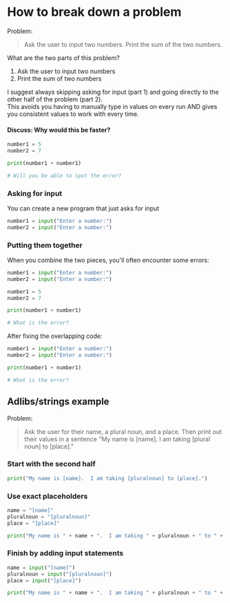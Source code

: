 # How to break down a problem

Problem:

> Ask the user to input two numbers.  Print the sum of the two numbers.

What are the two parts of this problem?

1. Ask the user to input two numbers
2. Print the sum of two numbers

I suggest always skipping asking for input (part 1) and going directly to the other half of the problem (part 2).  
This avoids you having to manually type in values on every run AND gives you consistent values to work with every time.

#### Discuss: Why would this be faster?

```python
number1 = 5
number2 = 7

print(number1 + number1)

# Will you be able to spot the error?
```

### Asking for input

You can create a new program that just asks for input
```python
number1 = input("Enter a number:")
number2 = input("Enter a number:")
```

### Putting them together
When you combine the two pieces, you'll often encounter some errors:
```python
number1 = input("Enter a number:")
number2 = input("Enter a number:")

number1 = 5
number2 = 7

print(number1 + number1)

# What is the error?
```

After fixing the overlapping code:

```python
number1 = input("Enter a number:")
number2 = input("Enter a number:")

print(number1 + number1)

# What is the error?
```

## Adlibs/strings example

Problem:
> Ask the user for their name, a plural noun, and a place.  Then print out their values in a sentence "My name is [name].  I am taking [plural noun] to [place]."

### Start with the second half
```python
print("My name is [name].  I am taking [pluralnoun] to [place].")
```

### Use exact placeholders
```python
name = "[name]"
pluralnoun = "[pluralnoun]"
place = "[place]"

print("My name is " + name + ".  I am taking " + pluralnoun + " to " + place + ".")
```

### Finish by adding input statements
```python
name = input("[name]")
pluralnoun = input("[pluralnoun]")
place = input("[place]")

print("My name is " + name + ".  I am taking " + pluralnoun + " to " + place + ".")
```
